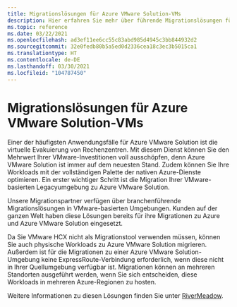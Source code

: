 ```yaml
---
title: Migrationslösungen für Azure VMware Solution-VMs
description: Hier erfahren Sie mehr über führende Migrationslösungen für Ihre Azure VMware Solution-VMs.
ms.topic: reference
ms.date: 03/22/2021
ms.openlocfilehash: ad3ef11ee6cc55c83abd985d4945c3bb844932d2
ms.sourcegitcommit: 32e0fedb80b5a5ed0d2336cea18c3ec3b5015ca1
ms.translationtype: HT
ms.contentlocale: de-DE
ms.lasthandoff: 03/30/2021
ms.locfileid: "104787450"
---
```

# <a name="migration-solutions-for-azure-vmware-solution-virtual-machines-vms"></a>Migrationslösungen für Azure VMware Solution-VMs

Einer der häufigsten Anwendungsfälle für Azure VMware Solution ist die virtuelle Evakuierung von Rechenzentren.  Mit diesem Dienst können Sie den Mehrwert Ihrer VMware-Investitionen voll ausschöpfen, denn Azure VMware Solution ist immer auf dem neuesten Stand. Zudem können Sie Ihre Workloads mit der vollständigen Palette der nativen Azure-Dienste optimieren.  Ein erster wichtiger Schritt ist die Migration Ihrer VMware-basierten Legacyumgebung zu Azure VMware Solution.

Unsere Migrationspartner verfügen über branchenführende Migrationslösungen in VMware-basierten Umgebungen. Kunden auf der ganzen Welt haben diese Lösungen bereits für ihre Migrationen zu Azure und Azure VMware Solution eingesetzt.

Da Sie VMware HCX nicht als Migrationstool verwenden müssen, können Sie auch physische Workloads zu Azure VMware Solution migrieren. Außerdem ist für die Migrationen zu einer Azure VMware Solution-Umgebung keine ExpressRoute-Verbindung erforderlich, wenn diese nicht in Ihrer Quellumgebung verfügbar ist.  Migrationen können an mehreren Standorten ausgeführt werden, wenn Sie sich entscheiden, diese Workloads in mehreren Azure-Regionen zu hosten.

Weitere Informationen zu diesen Lösungen finden Sie unter [RiverMeadow](https://www.rivermeadow.com/migrating-to-vmware-on-azure).